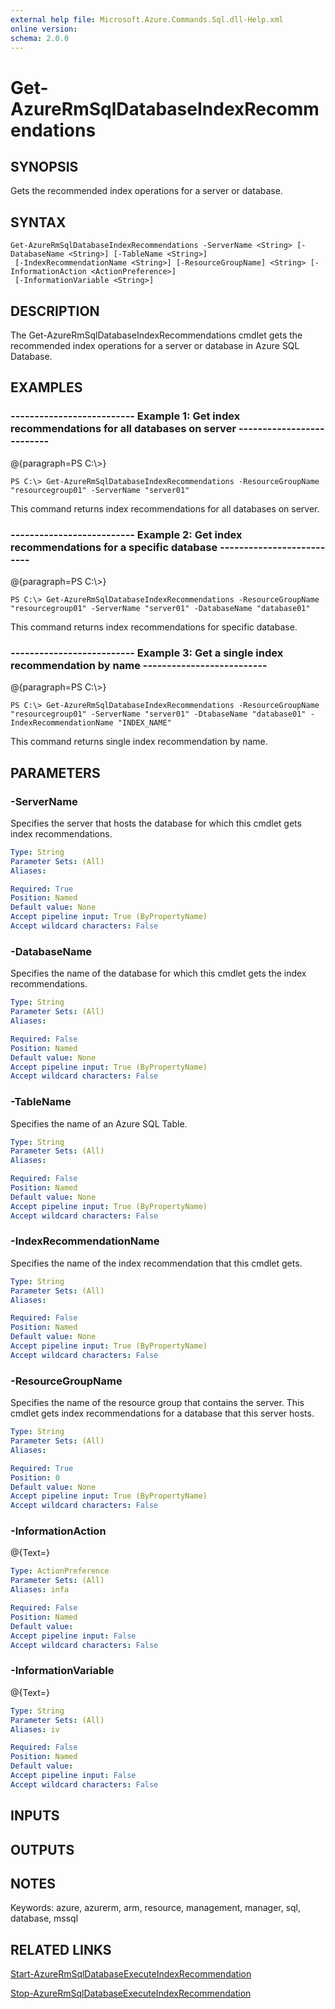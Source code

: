 ```yaml
---
external help file: Microsoft.Azure.Commands.Sql.dll-Help.xml
online version: 
schema: 2.0.0
---
```


# Get-AzureRmSqlDatabaseIndexRecommendations
## SYNOPSIS
Gets the recommended index operations for a server or database.

## SYNTAX

```
Get-AzureRmSqlDatabaseIndexRecommendations -ServerName <String> [-DatabaseName <String>] [-TableName <String>]
 [-IndexRecommendationName <String>] [-ResourceGroupName] <String> [-InformationAction <ActionPreference>]
 [-InformationVariable <String>]
```

## DESCRIPTION
The Get-AzureRmSqlDatabaseIndexRecommendations cmdlet gets the recommended index operations for a server or database in Azure SQL Database.

## EXAMPLES

### --------------------------  Example 1: Get index recommendations for all databases on server  --------------------------
@{paragraph=PS C:\\\>}

```
PS C:\> Get-AzureRmSqlDatabaseIndexRecommendations -ResourceGroupName "resourcegroup01" -ServerName "server01"
```

This command returns index recommendations for all databases on server.

### --------------------------  Example 2: Get index recommendations for a specific database  --------------------------
@{paragraph=PS C:\\\>}

```
PS C:\> Get-AzureRmSqlDatabaseIndexRecommendations -ResourceGroupName "resourcegroup01" -ServerName "server01" -DatabaseName "database01"
```

This command returns index recommendations for specific database.

### --------------------------  Example 3: Get a single index recommendation by name  --------------------------
@{paragraph=PS C:\\\>}

```
PS C:\> Get-AzureRmSqlDatabaseIndexRecommendations -ResourceGroupName "resourcegroup01" -ServerName "server01" -DtabaseName "database01" -IndexRecommendationName "INDEX_NAME"
```

This command returns single index recommendation by name.

## PARAMETERS

### -ServerName
Specifies the server that hosts the database for which this cmdlet gets index recommendations.

```yaml
Type: String
Parameter Sets: (All)
Aliases: 

Required: True
Position: Named
Default value: None
Accept pipeline input: True (ByPropertyName)
Accept wildcard characters: False
```

### -DatabaseName
Specifies the name of the database for which this cmdlet gets the index recommendations.

```yaml
Type: String
Parameter Sets: (All)
Aliases: 

Required: False
Position: Named
Default value: None
Accept pipeline input: True (ByPropertyName)
Accept wildcard characters: False
```

### -TableName
Specifies the name of an Azure SQL Table.

```yaml
Type: String
Parameter Sets: (All)
Aliases: 

Required: False
Position: Named
Default value: None
Accept pipeline input: True (ByPropertyName)
Accept wildcard characters: False
```

### -IndexRecommendationName
Specifies the name of the index recommendation that this cmdlet gets.

```yaml
Type: String
Parameter Sets: (All)
Aliases: 

Required: False
Position: Named
Default value: None
Accept pipeline input: True (ByPropertyName)
Accept wildcard characters: False
```

### -ResourceGroupName
Specifies the name of the resource group that contains the server.
This cmdlet gets index recommendations for a database that this server hosts.

```yaml
Type: String
Parameter Sets: (All)
Aliases: 

Required: True
Position: 0
Default value: None
Accept pipeline input: True (ByPropertyName)
Accept wildcard characters: False
```

### -InformationAction
@{Text=}

```yaml
Type: ActionPreference
Parameter Sets: (All)
Aliases: infa

Required: False
Position: Named
Default value: 
Accept pipeline input: False
Accept wildcard characters: False
```

### -InformationVariable
@{Text=}

```yaml
Type: String
Parameter Sets: (All)
Aliases: iv

Required: False
Position: Named
Default value: 
Accept pipeline input: False
Accept wildcard characters: False
```

## INPUTS

## OUTPUTS

## NOTES
Keywords: azure, azurerm, arm, resource, management, manager, sql, database, mssql

## RELATED LINKS

[Start-AzureRmSqlDatabaseExecuteIndexRecommendation]()

[Stop-AzureRmSqlDatabaseExecuteIndexRecommendation]()

